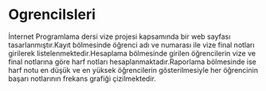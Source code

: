 # OgrenciIsleri
İnternet Programlama dersi vize projesi kapsamında bir web sayfası tasarlanmıştır.Kayıt bölmesinde öğrenci adı ve numarası ile vize final notları girilerek listelenmektedir.Hesaplama bölmesinde girilen öğrencilerin vize ve final notlarına göre harf notları hesaplanmaktadır.Raporlama bölmesinde ise harf notu en düşük ve en yüksek öğrencilerin gösterilmesiyle her öğrencinin başarı notlarının frekans grafiği çizilmektedir.
